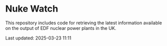 # Nuke Watch

This repository includes code for retrieving the latest information available on the output of EDF nuclear power plants in the UK.

Last updated: 2025-03-23 11:11